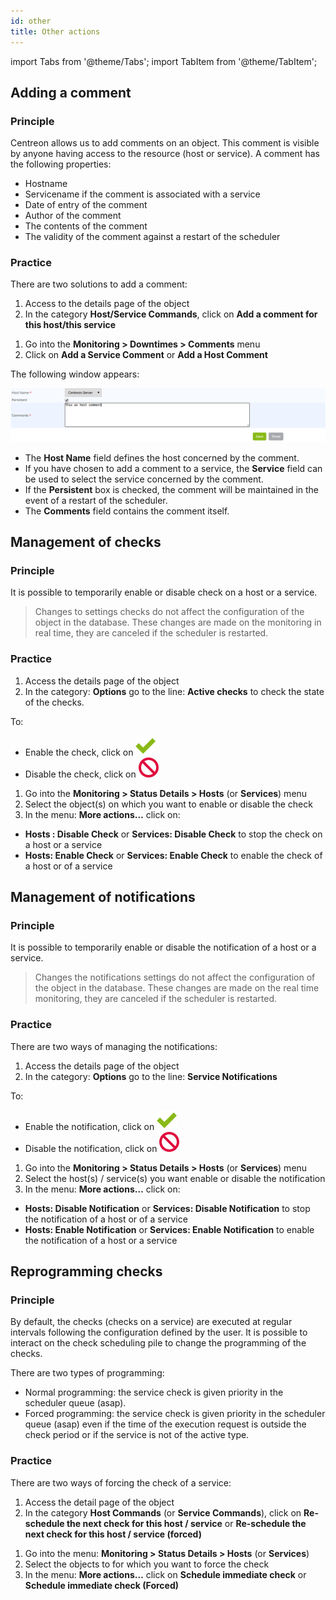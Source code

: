 ```yaml
---
id: other
title: Other actions
---
```

import Tabs from '@theme/Tabs';
import TabItem from '@theme/TabItem';


## Adding a comment

### Principle

Centreon allows us to add comments on an object. This comment is visible by
anyone having access to the resource (host or service). A comment has the
following properties:

-   Hostname
-   Servicename if the comment is associated with a service
-   Date of entry of the comment
-   Author of the comment
-   The contents of the comment
-   The validity of the comment against a restart of the scheduler

### Practice

There are two solutions to add a comment:

<Tabs groupId="sync">
<TabItem value="From the detailed sheet of an object" label="From the detailed sheet of an object">

1.  Access to the details page of the object
2.  In the category **Host/Service Commands**, click on **Add a comment
    for this host/this service**

</TabItem>
<TabItem value="From the Comment menu" label="From the Comment menu">

1.  Go into the **Monitoring > Downtimes > Comments** menu
2.  Click on **Add a Service Comment** or **Add a Host Comment**

</TabItem>
</Tabs>

The following window appears:

![image](../assets/alerts/comment.png)

-   The **Host Name** field defines the host concerned by the comment.
-   If you have chosen to add a comment to a service, the **Service**
    field can be used to select the service concerned by the comment.
-   If the **Persistent** box is checked, the comment will be maintained
    in the event of a restart of the scheduler.
-   The **Comments** field contains the comment itself.

## Management of checks

### Principle

It is possible to temporarily enable or disable check on a host or a service.

> Changes to settings checks do not affect the configuration of the
> object in the database. These changes are made on the monitoring in
> real time, they are canceled if the scheduler is restarted.

### Practice

<Tabs groupId="sync">
<TabItem value="From the detailed sheet of an object" label="From the detailed sheet of an object">

1.  Access the details page of the object
2.  In the category: **Options** go to the line: **Active checks** to
    check the state of the checks.

To:

-   Enable the check, click on ![image](../assets/configuration/common/enabled.png)
-   Disable the check, click on ![image](../assets/configuration/common/disabled.png)

</TabItem>
<TabItem value="From real time monitoring" label="From real time monitoring">

1.  Go into the **Monitoring > Status Details > Hosts** (or **Services**)
    menu
2.  Select the object(s) on which you want to enable or disable the
    check
3.  In the menu: **More actions…** click on:

-   **Hosts : Disable Check** or **Services: Disable Check** to stop the
    check on a host or a service
-   **Hosts: Enable Check** or **Services: Enable Check** to enable the
    check of a host or of a service

</TabItem>
</Tabs>


## Management of notifications

### Principle

It is possible to temporarily enable or disable the notification of a
host or a service.

> Changes the notifications settings do not affect the configuration of
> the object in the database. These changes are made on the real time
> monitoring, they are canceled if the scheduler is restarted.

### Practice

There are two ways of managing the notifications:

<Tabs groupId="sync">
<TabItem value="From the detailed sheet of an object" label="From the detailed sheet of an object">

1.  Access the details page of the object
2.  In the category: **Options** go to the line: **Service
    Notifications**

To:

-   Enable the notification, click on ![image](../assets/configuration/common/enabled.png)
-   Disable the notification, click on ![image](../assets/configuration/common/disabled.png)

</TabItem>
<TabItem value="From real time monitoring" label="From real time monitoring">

1.  Go into the **Monitoring > Status Details > Hosts** (or **Services**)
    menu
2.  Select the host(s) / service(s) you want enable or disable the
    notification
3.  In the menu: **More actions…** click on:

-   **Hosts: Disable Notification** or **Services: Disable
    Notification** to stop the notification of a host or of a service
-   **Hosts: Enable Notification** or **Services: Enable Notification**
    to enable the notification of a host or a service

</TabItem>
</Tabs>

## Reprogramming checks

### Principle

By default, the checks (checks on a service) are executed at regular
intervals following the configuration defined by the user. It is
possible to interact on the check scheduling pile to change the
programming of the checks.

There are two types of programming:

-   Normal programming: the service check is given priority in the
    scheduler queue (asap).
-   Forced programming: the service check is given priority in the
    scheduler queue (asap) even if the time of the execution request is
    outside the check period or if the service is not of the active
    type.

### Practice

There are two ways of forcing the check of a service:

<Tabs groupId="sync">
<TabItem value="From the detailed sheet of an object" label="From the detailed sheet of an object">

1.  Access the detail page of the object
2.  In the category **Host Commands** (or **Service Commands**), click
    on **Re-schedule the next check for this host / service** or
    **Re-schedule the next check for this host / service (forced)**

</TabItem>
<TabItem value="From real time monitoring" label="From real time monitoring">

1.  Go into the menu: **Monitoring > Status Details > Hosts** (or
    **Services**)
2.  Select the objects to for which you want to force the check
3.  In the menu: **More actions…** click on **Schedule immediate check**
    or **Schedule immediate check (Forced)**

</TabItem>
</Tabs>